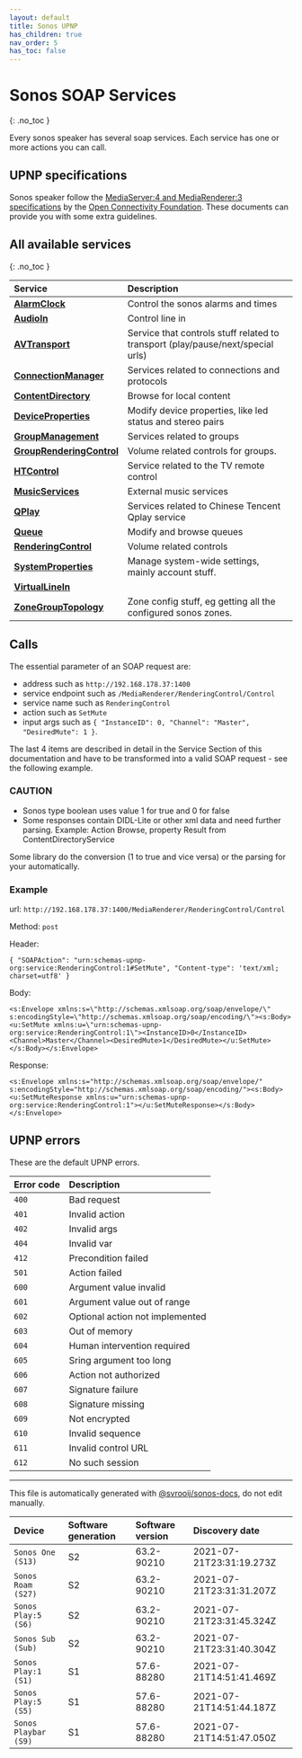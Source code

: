 ```yaml
---
layout: default
title: Sonos UPNP
has_children: true
nav_order: 5
has_toc: false
---
```


# Sonos SOAP Services

{: .no_toc }

Every sonos speaker has several soap services. Each service has one or more actions you can call.

## UPNP specifications

Sonos speaker follow the [MediaServer:4 and MediaRenderer:3 specifications](https://openconnectivity.org/developer/specifications/upnp-resources/upnp/mediaserver4-and-mediarenderer3/) by the [Open Connectivity Foundation](https://openconnectivity.org/).
These documents can provide you with some extra guidelines.

## All available services

{: .no_toc }

| Service | Description |
|:--------|:------------|
| [**AlarmClock**](alarm-clock.html) | Control the sonos alarms and times |
| [**AudioIn**](audio-in.html) | Control line in |
| [**AVTransport**](av-transport.html) | Service that controls stuff related to transport (play/pause/next/special urls) |
| [**ConnectionManager**](connection-manager.html) | Services related to connections and protocols  |
| [**ContentDirectory**](content-directory.html) | Browse for local content |
| [**DeviceProperties**](device-properties.html) | Modify device properties, like led status and stereo pairs |
| [**GroupManagement**](group-management.html) | Services related to groups |
| [**GroupRenderingControl**](group-rendering-control.html) | Volume related controls for groups.  |
| [**HTControl**](ht-control.html) | Service related to the TV remote control |
| [**MusicServices**](music-services.html) | External music services |
| [**QPlay**](q-play.html) | Services related to Chinese Tencent Qplay service |
| [**Queue**](queue.html) | Modify and browse queues |
| [**RenderingControl**](rendering-control.html) | Volume related controls |
| [**SystemProperties**](system-properties.html) | Manage system-wide settings, mainly account stuff. |
| [**VirtualLineIn**](virtual-line-in.html) |  |
| [**ZoneGroupTopology**](zone-group-topology.html) | Zone config stuff, eg getting all the configured sonos zones. |

## Calls

The essential parameter of an SOAP request are:

- address such as `http://192.168.178.37:1400`
- service endpoint such as `/MediaRenderer/RenderingControl/Control`
- service name such as `RenderingControl`
- action such as `SetMute`
- input args such as `{ "InstanceID": 0, "Channel": "Master",  "DesiredMute": 1 }`.

The last 4 items are described in detail in the Service Section of this documentation and have to be transformed into a valid SOAP request - see the following example.

### CAUTION

- Sonos type boolean uses value 1 for true and 0 for false
- Some responses contain DIDL-Lite or other xml data and need further parsing. Example: Action Browse, property Result from ContentDirectoryService

Some library do the conversion (1 to true and vice versa) or the parsing for your automatically.

### Example

url: `http://192.168.178.37:1400/MediaRenderer/RenderingControl/Control`

Method: `post`

Header:

`{
   "SOAPAction": "urn:schemas-upnp-org:service:RenderingControl:1#SetMute",
  "Content-type": 'text/xml; charset=utf8'
}`

Body:

`<s:Envelope xmlns:s=\"http://schemas.xmlsoap.org/soap/envelope/\" s:encodingStyle=\"http://schemas.xmlsoap.org/soap/encoding/\"><s:Body><u:SetMute xmlns:u=\"urn:schemas-upnp-org:service:RenderingControl:1\"><InstanceID>0</InstanceID><Channel>Master</Channel><DesiredMute>1</DesiredMute></u:SetMute></s:Body></s:Envelope>`

Response:

`<s:Envelope xmlns:s="http://schemas.xmlsoap.org/soap/envelope/" s:encodingStyle="http://schemas.xmlsoap.org/soap/encoding/"><s:Body><u:SetMuteResponse xmlns:u="urn:schemas-upnp-org:service:RenderingControl:1"></u:SetMuteResponse></s:Body></s:Envelope>`

## UPNP errors

These are the default UPNP errors.

| Error code | Description |
|:-----------|:------------|
| `400` | Bad request |
| `401` | Invalid action |
| `402` | Invalid args |
| `404` | Invalid var |
| `412` | Precondition failed |
| `501` | Action failed |
| `600` | Argument value invalid |
| `601` | Argument value out of range |
| `602` | Optional action not implemented |
| `603` | Out of memory |
| `604` | Human intervention required |
| `605` | Sring argument too long |
| `606` | Action not authorized |
| `607` | Signature failure |
| `608` | Signature missing |
| `609` | Not encrypted |
| `610` | Invalid sequence |
| `611` | Invalid control URL |
| `612` | No such session |

---

This file is automatically generated with [@svrooij/sonos-docs](https://github.com/svrooij/sonos-api-docs/tree/main/generator/sonos-docs), do not edit manually.

| Device | Software generation | Software version | Discovery date |
|:-------|:--------------------|:-----------------|:---------------|
| `Sonos One (S13)` | S2 | 63.2-90210 | 2021-07-21T23:31:19.273Z |
| `Sonos Roam (S27)` | S2 | 63.2-90210 | 2021-07-21T23:31:31.207Z |
| `Sonos Play:5 (S6)` | S2 | 63.2-90210 | 2021-07-21T23:31:45.324Z |
| `Sonos Sub (Sub)` | S2 | 63.2-90210 | 2021-07-21T23:31:40.304Z |
| `Sonos Play:1 (S1)` | S1 | 57.6-88280 | 2021-07-21T14:51:41.469Z |
| `Sonos Play:5 (S5)` | S1 | 57.6-88280 | 2021-07-21T14:51:44.187Z |
| `Sonos Playbar (S9)` | S1 | 57.6-88280 | 2021-07-21T14:51:47.050Z |
